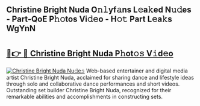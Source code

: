 ## Christine Bright Nuda O𝚗𝚕yf𝚊ns L𝚎a𝚔ed N𝚞𝚍es - Part-QoE P𝚑𝚘tos Vi𝚍𝚎o - H𝚘𝚝 Part L𝚎a𝚔s WgYnN

# <h2><a href="http://kf1gmf2.oniu.top/?m=Christine+Bright+Nuda">🔗👉 🔴 Christine Bright Nuda P𝚑ot𝚘𝚜 V𝚒d𝚎o</a></h2>

[![Christine Bright Nuda Nu𝚍e𝚜](https://i.imgur.com/0qMVB7G.gif)](http://kf1gmf2.oniu.top/?m=Christine+Bright+Nuda)
Web-based entertainer and digital media artist Christine Bright Nuda, acclaimed for sharing dance and lifestyle ideas through solo and collaborative dance performances and short videos. Outstanding set builder Christine Bright Nuda, recognized for their remarkable abilities and accomplishments in constructing sets.  
